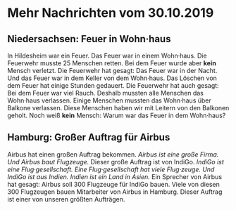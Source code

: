 # Mehr Nachrichten vom 30.10.2019


## Niedersachsen: Feuer in Wohn·haus
In Hildesheim war ein Feuer. Das Feuer war in einem Wohn·haus. Die Feuerwehr musste 25 Menschen retten. Bei dem Feuer wurde aber **kein** Mensch verletzt. Die Feuerwehr hat gesagt: Das Feuer war in der Nacht. Und das Feuer war in dem Keller von dem Wohn·haus. Das Löschen von dem Feuer hat einige Stunden gedauert. Die Feuerwehr hat auch gesagt: Bei dem Feuer war viel Rauch. Deshalb mussten alle Menschen das Wohn·haus verlassen. Einige Menschen mussten das Wohn·haus über Balkone verlassen. Diese Menschen haben wir mit Leitern von den Balkonen geholt. Noch weiß **kein** Mensch: Warum war das Feuer in dem Wohn·haus? 

## Hamburg: Großer Auftrag für Airbus
Airbus hat einen großen Auftrag bekommen.  *Airbus ist eine große Firma.*   *Und Airbus baut Flugzeuge.*  Dieser große Auftrag ist von IndiGo.  *IndiGo ist eine Flug·gesellschaft.*   *Eine Flug·gesellschaft hat viele Flug·zeuge.*   *Und IndiGo ist aus Indien.*   *Indien ist ein Land in Asien.*  Ein Sprecher von Airbus hat gesagt: Airbus soll 300 Flugzeuge für IndiGo bauen. Viele von diesen 300 Flugzeugen bauen Mitarbeiter von Airbus in Hamburg. Dieser Auftrag ist einer von unseren größten Aufträgen. 
